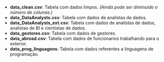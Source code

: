 - **data_clean.csv**: Tabela com dados limpos. *(Ainda pode ser diminuido o número de colunas.)*
- **data_DataAnalysts.csv**: Tabela com dados de analistas de dados.
- **data_DataAnalysts_ext.csv**: Tabela com dados de analistas de dados, analistas de BI e cientistas de dados.
- **data_gestores.csv**: Tabela com dados de gestores.
- **data_abroad.csv**: Tabela com dados de funcionarios trabalhando para o exterior.
- **data_prog_linguagens**: Tabela com dados referentes a linguagens de programação.
